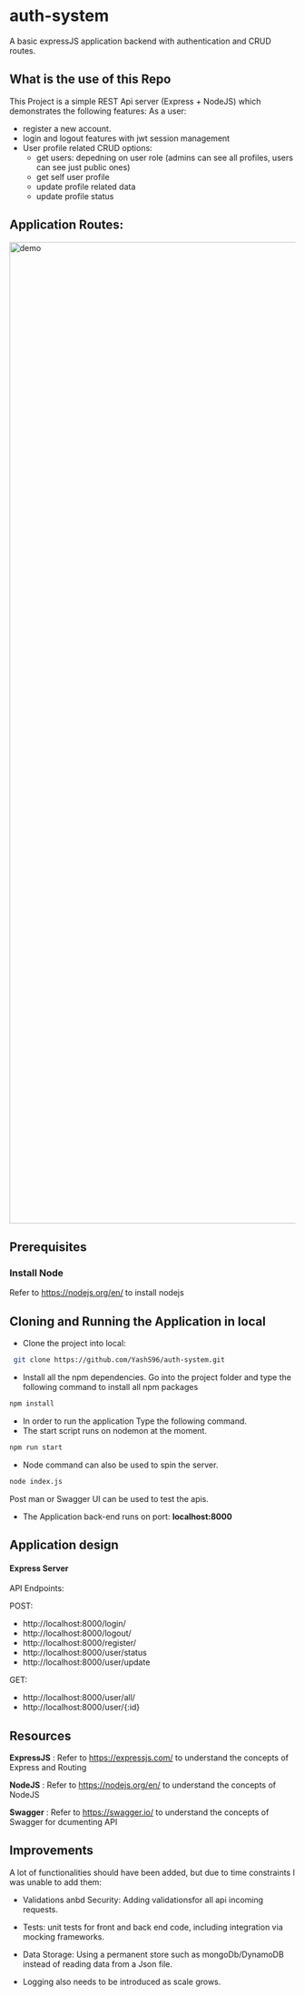 # auth-system
A basic expressJS application backend with authentication and CRUD routes.

## What is the use of this Repo

This Project is a simple REST Api server (Express + NodeJS) which demonstrates the following features:
As a user:
- register a new account.
- login and logout features with jwt session management
- User profile related CRUD options:
    - get users: depedning on user role (admins can see all profiles, users can see just public ones)
    - get self user profile
    - update profile related data
    - update profile status

## Application Routes:

<img width="1726" alt="demo" src="https://github.com/YashS96/auth-system/assets/42023098/16ed37a1-eb1a-4685-a92b-3a9927940acb">

## Prerequisites
### Install Node
Refer to https://nodejs.org/en/ to install nodejs

## Cloning and Running the Application in local

- Clone the project into local:

```bash
 git clone https://github.com/YashS96/auth-system.git
```
- Install all the npm dependencies. Go into the project folder and type the following command to install all npm packages

```bash
npm install
```
- In order to run the application Type the following command.
- The start script runs on nodemon at the moment.
```bash
npm run start
```
- Node command can also be used to spin the server.
```bash
node index.js
```
Post man or Swagger UI can be used to test the apis.

- The Application back-end runs on port: **localhost:8000**

## Application design

#### Express Server

API Endpoints:

POST:
 - http://localhost:8000/login/
 - http://localhost:8000/logout/
 - http://localhost:8000/register/
 - http://localhost:8000/user/status
 - http://localhost:8000/user/update

GET:
 - http://localhost:8000/user/all/
 - http://localhost:8000/user/{:id} 

## Resources

**ExpressJS** : Refer to https://expressjs.com/ to understand the concepts of Express and Routing

**NodeJS** : Refer to https://nodejs.org/en/ to understand the concepts of NodeJS

**Swagger** : Refer to https://swagger.io/ to understand the concepts of Swagger for dcumenting API

## Improvements

A lot of functionalities should have been added, but due to time constraints I was unable to add them:

- Validations anbd Security: Adding validationsfor all api incoming requests.
   
- Tests: unit tests for front and back end code, including integration via mocking frameworks.

- Data Storage: Using a permanent store such as mongoDb/DynamoDB instead of reading data from a Json file.
  
- Logging also needs to be introduced as scale grows.

